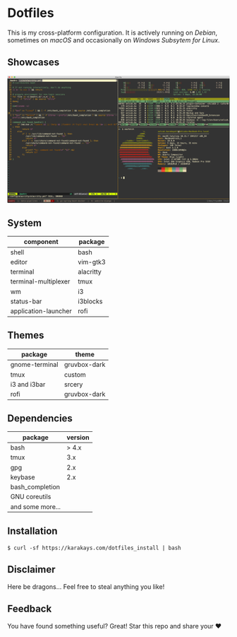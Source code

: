 # Dotfiles

This is my cross-platform configuration. It is actively running on *Debian*, sometimes on *macOS* and occasionally on *Windows Subsytem for Linux*.

## Showcases

![alt text](https://raw.githubusercontent.com/karakays/dotfiles/master/screenshots/macos.png "Screenshot from macOS")

## System

| component | package
|--- | ---
| shell | bash 
| editor | vim-gtk3
| terminal | alacritty
| terminal-multiplexer | tmux
| wm | i3
| status-bar | i3blocks
| application-launcher | rofi

## Themes

| package | theme
|--- | ---
| gnome-terminal | gruvbox-dark
| tmux | custom
| i3 and i3bar | srcery
| rofi | gruvbox-dark

## Dependencies

| package | version
|--- | ---
| bash | > 4.x
| tmux | 3.x
| gpg | 2.x
| keybase | 2.x
| bash\_completion | 
| GNU coreutils |
| and some more... |


## Installation
```
$ curl -sf https://karakays.com/dotfiles_install | bash
```

## Disclaimer

Here be dragons... Feel free to steal anything you like! 

## Feedback

You have found something useful? Great! Star this repo and share your ❤️
